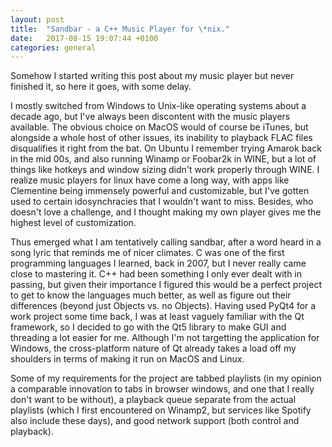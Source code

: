 ```yaml
---
layout: post
title:  "Sandbar - a C++ Music Player for \*nix."
date:   2017-08-15 19:07:44 +0100
categories: general
---
```

Somehow I started writing this post about my music player but never finished it, 
so here it goes, with some delay.

I mostly switched from Windows to Unix-like operating systems about a decade  ago,
but I've always been discontent with the music players available. The obvious choice
on MacOS would of course be iTunes, but alongside a whole host of other issues,
its inability to playback FLAC files disqualifies it right from the bat. On Ubuntu
I remember trying Amarok back in the mid 00s, and also running Winamp or Foobar2k
in WINE, but a lot of things like hotkeys and window sizing didn't work properly
through WINE. I realize music players for linux have come a long way, with
apps like Clementine being immensely powerful and customizable, but I've gotten
used to certain idosynchracies that I wouldn't want to miss. Besides, who doesn't
love a challenge, and I thought making my own player gives me the highest level
of customization.

Thus emerged what I am tentatively calling sandbar, after a word heard in a song
lyric that reminds me of nicer climates. C was one of the first programming
languages I learned, back in 2007, but I never really came close to mastering it.
C++ had been something I only ever dealt with in passing, but given their
importance I figured this would be a perfect project to get to know the languages
much better, as well as figure out their differences (beyond just Objects vs. no
Objects). Having used PyQt4 for a work project some time back, I was at least
vaguely familiar with the Qt framework, so I decided to go with the Qt5 library
to make GUI and threading a lot easier for me. Although I'm not targetting the
application for Windows, the cross-platform nature of Qt already takes a load off
my shoulders in terms of making it run on MacOS and Linux.

Some of my requirements for the project are tabbed playlists (in my opinion a
comparable innovation to tabs in browser windows, and one that I really don't
want to be without), a playback queue separate from the actual playlists (which
I first encountered on Winamp2, but services like Spotify also include these days),
and good network support (both control and playback).



